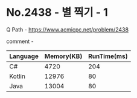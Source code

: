 # No.2438 - 별 찍기 - 1
Q Path - https://www.acmicpc.net/problem/2438

comment - 

Language | Memory(KB) | RunTime(ms)
------------ | ------------- | ------
C# | 4720 | 204
Kotlin | 12976 | 80
Java | 13004 | 80